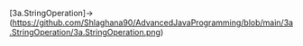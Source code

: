 [3a.StringOperation]->(https://github.com/Shlaghana90/AdvancedJavaProgramming/blob/main/3a.StringOperation/3a.StringOperation.png)
